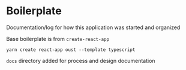 # Boilerplate
Documentation/log for how this application was started and organized

Base boilerplate is from `create-react-app`
```
yarn create react-app oust --template typescript
```

`docs` directory added for process and design documentation

